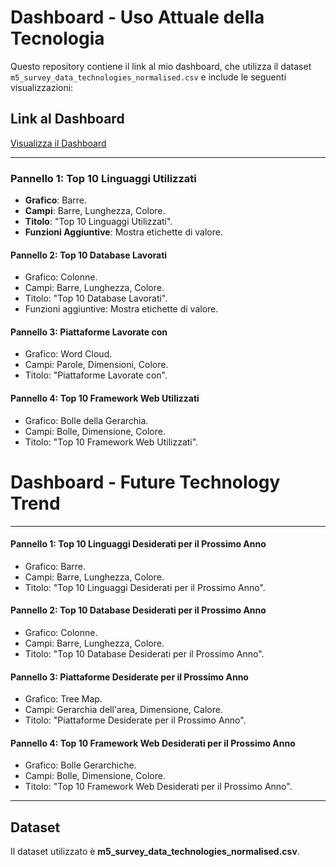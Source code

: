 # Dashboard - Uso Attuale della Tecnologia

Questo repository contiene il link al mio dashboard, che utilizza il dataset `m5_survey_data_technologies_normalised.csv` e include le seguenti visualizzazioni:

## Link al Dashboard
[Visualizza il Dashboard](https://lookerstudio.google.com/reporting/ad93caf4-2d06-48e4-a4f2-b6df0e871d17)

---

### Pannello 1: Top 10 Linguaggi Utilizzati
- **Grafico**: Barre.
- **Campi**: Barre, Lunghezza, Colore.
- **Titolo**: "Top 10 Linguaggi Utilizzati".
- **Funzioni Aggiuntive**: Mostra etichette di valore.

#### Pannello 2: Top 10 Database Lavorati
- Grafico: Colonne.
- Campi: Barre, Lunghezza, Colore.
- Titolo: "Top 10 Database Lavorati".
- Funzioni aggiuntive: Mostra etichette di valore.

#### Pannello 3: Piattaforme Lavorate con
- Grafico: Word Cloud.
- Campi: Parole, Dimensioni, Colore.
- Titolo: "Piattaforme Lavorate con".

#### Pannello 4: Top 10 Framework Web Utilizzati
- Grafico: Bolle della Gerarchia.
- Campi: Bolle, Dimensione, Colore.
- Titolo: "Top 10 Framework Web Utilizzati".

# Dashboard - Future Technology Trend
---
#### Pannello 1: Top 10 Linguaggi Desiderati per il Prossimo Anno
- Grafico: Barre.
- Campi: Barre, Lunghezza, Colore.
- Titolo: "Top 10 Linguaggi Desiderati per il Prossimo Anno".

#### Pannello 2: Top 10 Database Desiderati per il Prossimo Anno
- Grafico: Colonne.
- Campi: Barre, Lunghezza, Colore.
- Titolo: "Top 10 Database Desiderati per il Prossimo Anno".

#### Pannello 3: Piattaforme Desiderate per il Prossimo Anno
- Grafico: Tree Map.
- Campi: Gerarchia dell'area, Dimensione, Calore.
- Titolo: "Piattaforme Desiderate per il Prossimo Anno".

#### Pannello 4: Top 10 Framework Web Desiderati per il Prossimo Anno
- Grafico: Bolle Gerarchiche.
- Campi: Bolle, Dimensione, Colore.
- Titolo: "Top 10 Framework Web Desiderati per il Prossimo Anno".

---

## Dataset
Il dataset utilizzato è **m5_survey_data_technologies_normalised.csv**.



